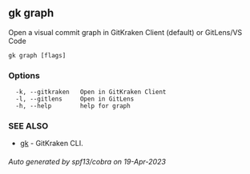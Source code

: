 ## gk graph

Open a visual commit graph in GitKraken Client (default) or GitLens/VS Code

```
gk graph [flags]
```

### Options

```
  -k, --gitkraken   Open in GitKraken Client
  -l, --gitlens     Open in GitLens
  -h, --help        help for graph
```

### SEE ALSO

* [gk](gk.md)	 - GitKraken CLI.

###### Auto generated by spf13/cobra on 19-Apr-2023
